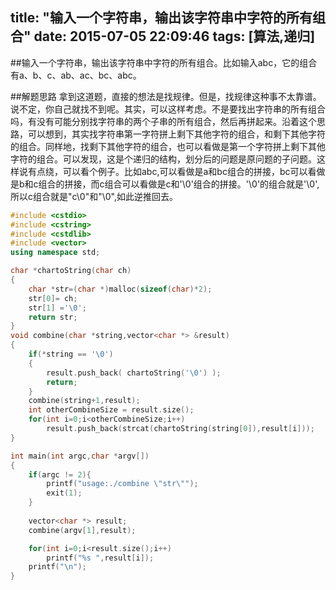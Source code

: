 title: "输入一个字符串，输出该字符串中字符的所有组合"
date: 2015-07-05 22:09:46
tags: [算法,递归]
---

##输入一个字符串，输出该字符串中字符的所有组合。比如输入abc，它的组合有a、b、c、ab、ac、bc、abc。
<!-- more --> 
##解题思路
拿到这道题，直接的想法是找规律。但是，找规律这种事不太靠谱。说不定，你自己就找不到呢。其实，可以这样考虑。不是要找出字符串的所有组合吗，有没有可能分别找字符串的两个子串的所有组合，然后再拼起来。沿着这个思路，可以想到，其实找字符串第一字符拼上剩下其他字符的组合，和剩下其他字符的组合。同样地，找剩下其他字符的组合，也可以看做是第一个字符拼上剩下其他字符的组合。可以发现，这是个递归的结构，划分后的问题是原问题的子问题。这样说有点绕，可以看个例子。比如abc,可以看做是a和bc组合的拼接，bc可以看做是b和c组合的拼接，而c组合可以看做是c和'\0'组合的拼接。'\0'的组合就是'\0',所以c组合就是"c\0"和"\0",如此逆推回去。


``` c++
#include <cstdio>
#include <cstring>
#include <cstdlib>
#include <vector>
using namespace std;

char *chartoString(char ch)
{
    char *str=(char *)malloc(sizeof(char)*2);
    str[0]= ch;
    str[1] ='\0';
    return str;
}
void combine(char *string,vector<char *> &result)
{
    if(*string == '\0')
    {
        result.push_back( chartoString('\0') );
        return;
    }
    combine(string+1,result);
    int otherCombineSize = result.size();
    for(int i=0;i<otherCombineSize;i++)
        result.push_back(strcat(chartoString(string[0]),result[i]));    
}

int main(int argc,char *argv[])
{
    if(argc != 2){
        printf("usage:./combine \"str\"");
        exit(1);
    }
        
    vector<char *> result;
    combine(argv[1],result);

    for(int i=0;i<result.size();i++)
        printf("%s ",result[i]);
    printf("\n");
}
```
